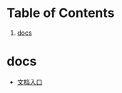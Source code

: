 
# Table of Contents

1.  [docs](#org0d38863)



<a id="org0d38863"></a>

# docs

-   [文档入口](./docs/README.md)

